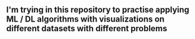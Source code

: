## I'm trying in this repository to practise applying ML / DL algorithms with visualizations on different datasets with different problems 